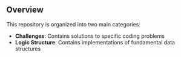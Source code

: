 ## Overview

This repository is organized into two main categories:
- **Challenges**: Contains solutions to specific coding problems
- **Logic Structure**: Contains implementations of fundamental data structures